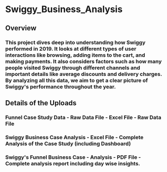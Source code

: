 # Swiggy_Business_Analysis

## Overview
### This project dives deep into understanding how Swiggy performed in 2019. It looks at different types of user interactions like browsing, adding items to the cart, and making payments. It also considers factors such as how many people visited Swiggy through different channels and important details like average discounts and delivery charges. By analyzing all this data, we aim to get a clear picture of Swiggy's performance throughout the year.

## Details of the Uploads
### Funnel Case Study Data - Raw Data File - Excel File - Raw Data File
### Swiggy Business Case Analysis - Excel File - Complete Analysis of the Case Study (including Dashboard)
### Swiggy's Funnel Business Case - Analysis - PDF File - Complete analysis report including day wise insights.
